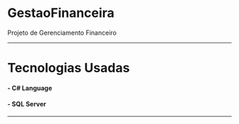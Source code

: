 # GestaoFinanceira
Projeto de Gerenciamento Financeiro

----------------------------------------------------------------------------------------------------

# Tecnologias Usadas

#### - C# Language
#### - SQL Server

----------------------------------------------------------------------------------------------------

